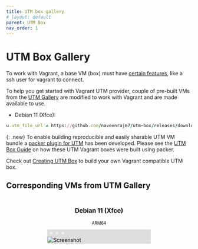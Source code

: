 ```yaml
---
title: UTM box gallery
# layout: default
parent: UTM Box
nav_order: 1
---
```


# UTM Box Gallery

To work with Vagrant, a base VM (box) must have 
[certain features](https://developer.hashicorp.com/vagrant/docs/boxes/base), like a ssh user for vagrant to connect.

To help you get started with Vagrant UTM provider, couple of pre-built VMs from the [UTM Gallery](https://mac.getutm.app/gallery/) are modified to work with Vagrant and are made available to use.


* Debian 11 (Xfce):   
```ruby
u.utm_file_url = https://github.com/naveenrajm7/utm-box/releases/download/debian-11/debian_vagrant_utm.zip 
```

<!-- * ArchLinux ARM -->


{: .new}
To enable building reproducible and easily sharable UTM VM bundle a [packer plugin for UTM](https://github.com/naveenrajm7/packer-plugin-utm) has been developed.
Please see the [UTM Box Guide](https://github.com/naveenrajm7/utm-box/blob/main/HowToBuild/DebianUTM.md) on how these UTM Vagrant boxes were built using packer.


Check out [Creating UTM Box](/creating_utm_box.md) to build your own Vagrant compatible UTM box.

## Corresponding VMs from UTM Gallery

<div class="content">
  <section class="gallery">
      <!-- <div class="gallery-item">
          <a href="{{ vm.url }}">
              <h3>ArchLinux ARM</h3>
              <h4><i class="fas fa-microchip"></i> ARM64 </h4>
              <img src="{{ site.baseurl }}/assets/images/screens/archlinux-logo.png" alt="Screenshot" class="screenshot" />
          </a>
      </div> -->
      <div class="gallery-item">
        <a href="">
            <h3>Debian 11 (Xfce)</h3>
            <h4><i class="fas fa-microchip"></i> ARM64 </h4>
            <img src="{{ site.baseurl }}/assets/images/screens/debian-11-xfce-arm64.png" alt="Screenshot" class="screenshot" />
        </a>
      </div>
  </section>
</div>

<style>
.gallery {
  display: flex;
  flex-flow: row wrap;
  justify-content: center;
  align-items: center;
}

.gallery .gallery-item {
  padding: 5px;
  width: 20em;
}

.gallery-item a {
  text-decoration: none;
  color: black;
}

.gallery h3, .gallery h4 {
  text-align: center;
  overflow: hidden;
  text-overflow: ellipsis;
  white-space: nowrap;
}

.gallery h3 {
  font-size: 1.2em;
}

.gallery h4 {
  margin: 10px 0 10px 0;
  font-size: 0.8em;
  font-weight: normal;
}

.gallery .image {
  width: 20em;
}

.gallery .screenshot {
  max-width: 100%;
  height: auto;
  display: block;
  box-shadow: 0 1px 0 #ccc, 0 1px 0 1px #eee;
  border-radius: 2px;
  margin-left: auto;
  margin-right: auto;
  background: #DDD url('data:image/svg+xml,%3Csvg%20xmlns%3D%22http%3A%2F%2Fwww.w3.org%2F2000%2Fsvg%22%20width%3D%2244%22%20height%3D%2212%22%20viewBox%3D%220%200%2044%2012%22%3E%3Ccircle%20cx%3D%226%22%20cy%3D%226%22%20r%3D%224%22%20fill%3D%22%23eee%22%20%2F%3E%3Ccircle%20cx%3D%2222%22%20cy%3D%226%22%20r%3D%224%22%20fill%3D%22%23eee%22%20%2F%3E%3Ccircle%20cx%3D%2238%22%20cy%3D%226%22%20r%3D%224%22%20fill%3D%22%23eee%22%20%2F%3E%3C%2Fsvg%3E') 4px 4px no-repeat;
  padding: 20px 0 0 0;
  position: relative;
}

.gallery .placeholder {
  padding-top: 75%;
}

.gallery li {
  padding: 5px 0 5px 0;
}

.gallery .button {
  padding-bottom: 5px;
  margin: 20px 0 20px 0;
  font-size: 1.5em;
}
</style>
